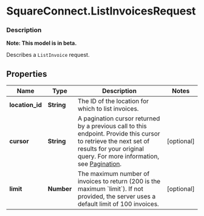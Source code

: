 # SquareConnect.ListInvoicesRequest

### Description
**Note: This model is in beta.**

Describes a `ListInvoice` request.

## Properties
Name | Type | Description | Notes
------------ | ------------- | ------------- | -------------
**location_id** | **String** | The ID of the location for which to list invoices. | 
**cursor** | **String** | A pagination cursor returned by a previous call to this endpoint.  Provide this cursor to retrieve the next set of results for your original query.  For more information, see [Pagination](https://developer.squareup.com/docs/docs/working-with-apis/pagination). | [optional] 
**limit** | **Number** | The maximum number of invoices to return (200 is the maximum &#x60;limit&#x60;).  If not provided, the server  uses a default limit of 100 invoices. | [optional] 


